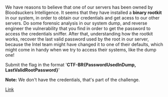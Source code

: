 We have reasons to believe that one of our servers has been owned by Bloodsuckers Intelligence. It seems that they have installed a **binary rootkit** in our system, in order to obtain our credentials and get acess to our other servers. Do some forensic analysis in our system dump, and reverse engineer the vulnerability that you find in order to get the password to access the credentials sniffer. After that, understanding how the rootkit works, recover the last valid password used by the root in our server, because the Intel team might have changed it to one of their defaults, which might come in handy when we try to access their systems, like the dump one!

Submit the flag in the format '**CTF-BR{PasswordUsedInDump, LastValidRootPassword}**'

**Note:** We don't have the credentials, that's part of the challenge.



[Link](https://static.pwn2win.party/rootkit_3e4df5d6a3926cbc81ebf014a82098ad0964653aaedf581cd1bbc06eb3756642.tar.gz)

